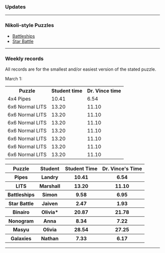 ### Updates


---

### Nikoli-style Puzzles
* <a href="https://www.puzzle-battleships.com/">Battleships</a>
* <a href="https://www.puzzle-star-battle.com/">Star Battle</a>

<!--
* <a href="https://www.puzzle-tents.com/">Tents</a>
-->

---

### Weekly records

All records are for the smallest and/or easiest version of the stated puzzle.

March 1: 

<table>
  <tr>
    <th>Puzzle</th>
    <th>Student time</th>
    <th>Dr. Vince time</th>
  </tr>
  <tr>
    <td>4x4 Pipes</td>
    <td>10.41</td>
    <td>6.54</td>
  </tr>
  <tr>
    <td>6x6 Normal LITS</td>
    <td>13.20</td>
    <td>11.10</td>
  </tr>
  <tr>
    <td>6x6 Normal LITS</td>
    <td>13.20</td>
    <td>11.10</td>
  </tr>
  <tr>
    <td>6x6 Normal LITS</td>
    <td>13.20</td>
    <td>11.10</td>
  </tr>
  <tr>
    <td>6x6 Normal LITS</td>
    <td>13.20</td>
    <td>11.10</td>
  </tr>
  <tr>
    <td>6x6 Normal LITS</td>
    <td>13.20</td>
    <td>11.10</td>
  </tr>
  <tr>
    <td>6x6 Normal LITS</td>
    <td>13.20</td>
    <td>11.10</td>
  </tr>
  <tr>
    <td>6x6 Normal LITS</td>
    <td>13.20</td>
    <td>11.10</td>
  </tr>
</table>


<table><tr>	<th>Puzzle</th>	<th>Student</th>	<th>Student Time</th>	<th>Dr. Vince's Time</th>	<tr>	
<tr>	<th>Pipes</th>	<th>Landry</th>	<th>10.41</th>	<th>6.54</th>	<tr>	
<tr>	<th>LITS</th>	<th>Marshall</th>	<th>13.20</th>	<th>11.10</th>	<tr>	
<tr>	<th>Battleships</th>	<th>Simon</th>	<th>9.58</th>	<th>6.95</th>	<tr>	
<tr>	<th>Star Battle</th>	<th>Jaiven</th>	<th>2.47</th>	<th>1.93</th>	<tr>	
<tr>	<th>Binairo</th>	<th>Olivia*</th>	<th>20.87</th>	<th>21.78</th>	<tr>	
<tr>	<th>Nonogram</th>	<th>Anna</th>	<th>8.34</th>	<th>7.22</th>	<tr>	
<tr>	<th>Masyu</th>	<th>Olivia</th>	<th>28.54</th>	<th>27.25</th>	<tr>	
<tr>	<th>Galaxies</th>	<th>Nathan</th>	<th>7.33</th>	<th>6.17</th>	<tr>	</table>


---

